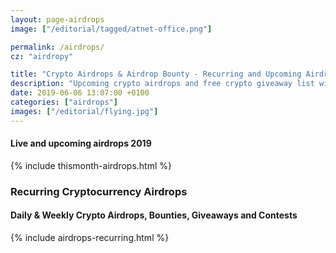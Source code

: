 ```yaml
---
layout: page-airdrops
image: ["/editorial/tagged/atnet-office.png"]

permalink: /airdrops/
cz: "airdropy"

title: "Crypto Airdrops & Airdrop Bounty - Recurring and Upcoming Airdrops"
description: "Upcoming crypto airdrops and free crypto giveaway list with weekly airdrop alerts by mail (Thu 7AM EST)."
date: 2019-06-06 13:07:00 +0100
categories: ["airdrops"]
images: ["/editorial/flying.jpg"]
---
```


<h4 id="upcoming">Live and upcoming airdrops 2019</h4>

{% include thismonth-airdrops.html %}

<div class="clearfix"></div>

<h3 class="posh">Recurring Cryptocurrency Airdrops</h3>

<h4 id="recurring">Daily & Weekly Crypto Airdrops, Bounties, Giveaways and Contests</h4>

{% include airdrops-recurring.html %}

<div class="clearfix"></div>
